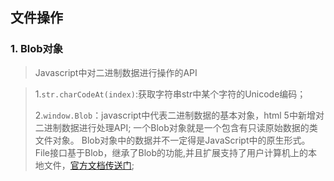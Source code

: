 ## 文件操作

### 1. Blob对象

>Javascript中对二进制数据进行操作的API

>1.`str.charCodeAt(index)`:获取字符串str中某个字符的Unicode编码；
>
>2.`window.Blob`：javascript中代表二进制数据的基本对象，html 5中新增对二进制数据进行处理API;
>一个Blob对象就是一个包含有只读原始数据的类文件对象。
Blob对象中的数据并不一定得是JavaScript中的原生形式。
File接口基于Blob，继承了Blob的功能,并且扩展支持了用户计算机上的本地文件，[官方文档传送门](https://developer.mozilla.org/zh-CN/docs/Web/API/Blob);


